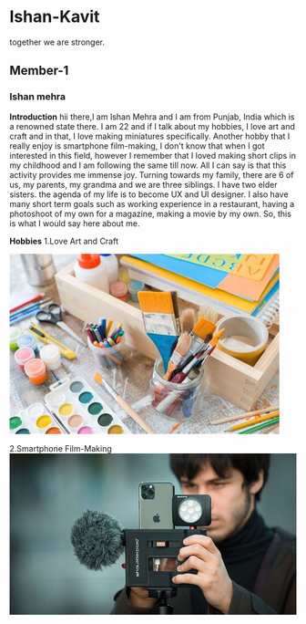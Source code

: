 # Ishan-Kavit
together we are stronger.

## Member-1 
### Ishan mehra
**Introduction**
hii there,I am Ishan Mehra and I am from Punjab, India which is a renowned state there. I am 22 and if I talk about my hobbies, I love art and craft and in that, I love making miniatures specifically. Another hobby that I really enjoy is smartphone film-making, I don't know that when I got interested in this field, however I remember that I loved making short clips in my childhood and I am following the same till now. All I can say is that this activity provides me immense joy. Turning towards my family, there are 6 of us, my parents, my grandma and we are three siblings. I have two elder sisters. the agenda of my life is to become UX and UI designer. I also have many short term goals such as working experience in a restaurant, having a photoshoot of my own for a magazine, making a movie by my own. So, this is what I would say here about me.

**Hobbies**
1.Love Art and Craft

<img src="images/art and craft.jpeg">  


2.Smartphone Film-Making  
<img src="images/videography.jpg">


